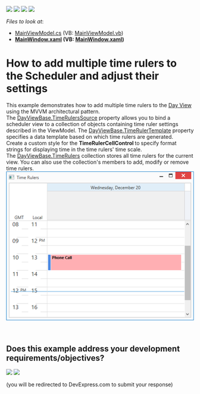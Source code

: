 <!-- default badges list -->
![](https://img.shields.io/endpoint?url=https://codecentral.devexpress.com/api/v1/VersionRange/128655693/21.1.5%2B)
[![](https://img.shields.io/badge/Open_in_DevExpress_Support_Center-FF7200?style=flat-square&logo=DevExpress&logoColor=white)](https://supportcenter.devexpress.com/ticket/details/T587066)
[![](https://img.shields.io/badge/📖_How_to_use_DevExpress_Examples-e9f6fc?style=flat-square)](https://docs.devexpress.com/GeneralInformation/403183)
[![](https://img.shields.io/badge/💬_Leave_Feedback-feecdd?style=flat-square)](#does-this-example-address-your-development-requirementsobjectives)
<!-- default badges end -->
<!-- default file list -->
*Files to look at*:

* [MainViewModel.cs](./CS/WpfSchedulerTimeRulers/MainViewModel.cs) (VB: [MainViewModel.vb](./VB/WpfSchedulerTimeRulers/MainViewModel.vb))
* **[MainWindow.xaml](./CS/WpfSchedulerTimeRulers/MainWindow.xaml) (VB: [MainWindow.xaml](./VB/WpfSchedulerTimeRulers/MainWindow.xaml))**
<!-- default file list end -->
# How to add multiple time rulers to the Scheduler and adjust their settings


<p>This example demonstrates how to add multiple time rulers to the <a href="https://documentation.devexpress.com/WPF/119204/Controls-and-Libraries/Scheduler/Views/Day-View">Day View</a> using the MVVM architectural pattern. <br>The <a href="https://documentation.devexpress.com/WPF/DevExpress.Xpf.Scheduling.DayViewBase.TimeRulersSource.property">DayViewBase.TimeRulersSource</a> property allows you to bind a scheduler view to a collection of objects containing time ruler settings described in the ViewModel. The <a href="https://documentation.devexpress.com/WPF/DevExpress.Xpf.Scheduling.DayViewBase.TimeRulerTemplate.property">DayViewBase.TimeRulerTemplate</a> property specifies a data template based on which time rulers are generated.<br>Create a custom style for the <strong>TimeRulerCellControl </strong>to<strong> </strong>specify format strings for displaying time in the time rulers' time scale. <br>The <a href="https://documentation.devexpress.com/WPF/DevExpress.Xpf.Scheduling.DayViewBase.TimeRulers.property">DayViewBase.TimeRulers</a> collection stores all time rulers for the current view. You can also use the collection's members to add, modify or remove time rulers.<br><img src="https://raw.githubusercontent.com/DevExpress-Examples/how-to-add-multiple-time-rulers-to-the-scheduler-and-adjust-their-settings-t587066/17.2.3+/media/90f75ab6-4202-4587-acb0-560f08d9bae2.png"></p>

<br/>


<!-- feedback -->
## Does this example address your development requirements/objectives?

[<img src="https://www.devexpress.com/support/examples/i/yes-button.svg"/>](https://www.devexpress.com/support/examples/survey.xml?utm_source=github&utm_campaign=wpf-scheduler-generate-time-rulers-from-view-model-collection&~~~was_helpful=yes) [<img src="https://www.devexpress.com/support/examples/i/no-button.svg"/>](https://www.devexpress.com/support/examples/survey.xml?utm_source=github&utm_campaign=wpf-scheduler-generate-time-rulers-from-view-model-collection&~~~was_helpful=no)

(you will be redirected to DevExpress.com to submit your response)
<!-- feedback end -->
